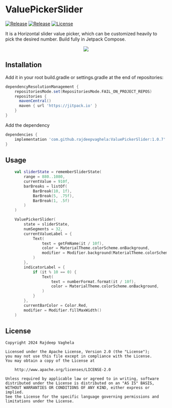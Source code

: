 # ValuePickerSlider
[![Release](https://jitpack.io/v/com.github.rajdeepvaghela/ValuePickerSlider.svg)](https://jitpack.io/#com.github.rajdeepvaghela/ValuePickerSlider)
[![Release](https://img.shields.io/github/v/release/rajdeepvaghela/ValuePickerSlider)](https://github.com/rajdeepvaghela/ValuePickerSlider/releases)
[![License](https://img.shields.io/badge/License-Apache%202.0-blue.svg)](https://opensource.org/licenses/Apache-2.0)

It is a Horizontal slider value picker, which can be customized heavily to pick the desired number. Build fully in Jetpack Compose.

<div align="center">
    <img src="https://github.com/rajdeepvaghela/ValuePickerSlider/assets/17750025/790ba284-5a12-428d-80b3-23780ed098f5" />
</div>

## Installation
Add it in your root build.gradle or settings.gradle at the end of repositories:
```gradle
dependencyResolutionManagement {
    repositoriesMode.set(RepositoriesMode.FAIL_ON_PROJECT_REPOS)
    repositories {
      mavenCentral()
      maven { url 'https://jitpack.io' }
    }
}
```
Add the dependency
```gradle
dependencies {
    implementation 'com.github.rajdeepvaghela:ValuePickerSlider:1.0.7'
}
```
## Usage
```kotlin
    val sliderState = rememberSliderState(
        range = 880..1080,
        currentValue = 910f,
        barBreaks = listOf(
            BarBreak(10, 1f),
            BarBreak(5, .75f),
            BarBreak(1, .5f)
        )
    )

    ValuePickerSlider(
        state = sliderState,
        numSegments = 32,
        currentValueLabel = {
            Text(
                text = getFmName(it / 10f),
                color = MaterialTheme.colorScheme.onBackground,
                modifier = Modifier.background(MaterialTheme.colorScheme.background)
            )
        },
        indicatorLabel = {
            if (it % 10 == 0) {
                Text(
                    text = numberFormat.format(it / 10f),
                    color = MaterialTheme.colorScheme.onBackground,
                )
            }
        },
        currentBarColor = Color.Red,
        modifier = Modifier.fillMaxWidth()
    )
```

## License
```
Copyright 2024 Rajdeep Vaghela

Licensed under the Apache License, Version 2.0 (the "License");
you may not use this file except in compliance with the License.
You may obtain a copy of the License at

    http://www.apache.org/licenses/LICENSE-2.0

Unless required by applicable law or agreed to in writing, software
distributed under the License is distributed on an "AS IS" BASIS,
WITHOUT WARRANTIES OR CONDITIONS OF ANY KIND, either express or implied.
See the License for the specific language governing permissions and
limitations under the License.
```
